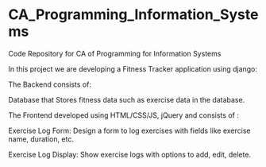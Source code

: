 # CA_Programming_Information_Systems
Code Repository for CA of Programming for Information Systems

In this project we are developing a Fitness Tracker application using django:

The Backend consists of:

Database that Stores fitness data such as exercise data in the database.



The Frontend developed using HTML/CSS/JS, jQuery and consists of :

Exercise Log Form: Design a form to log exercises with fields like exercise name, duration, etc.

Exercise Log Display: Show exercise logs with options to add, edit, delete.